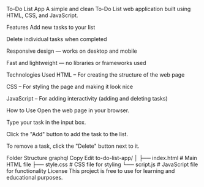 To-Do List App
A simple and clean To-Do List web application built using HTML, CSS, and JavaScript.

Features
Add new tasks to your list

Delete individual tasks when completed

Responsive design — works on desktop and mobile

Fast and lightweight — no libraries or frameworks used

Technologies Used
HTML – For creating the structure of the web page

CSS – For styling the page and making it look nice

JavaScript – For adding interactivity (adding and deleting tasks)

How to Use
Open the web page in your browser.

Type your task in the input box.

Click the "Add" button to add the task to the list.

To remove a task, click the "Delete" button next to it.

Folder Structure
graphql
Copy
Edit
to-do-list-app/
│
├── index.html        # Main HTML file
├── style.css         # CSS file for styling
└── script.js         # JavaScript file for functionality
License
This project is free to use for learning and educational purposes.

